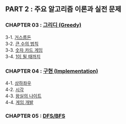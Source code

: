 ## PART 2 : 주요 알고리즘 이론과 실전 문제

### CHAPTER 03 : [그리디 (Greedy)](https://ziho-world.tistory.com/28)
3-1. [거스름돈](https://github.com/ziho9593/CTwithPython/blob/master/PART_02/03_%E1%84%80%E1%85%B3%E1%84%85%E1%85%B5%E1%84%83%E1%85%B5/3-1_%EA%B1%B0%EC%8A%A4%EB%A6%84%EB%8F%88.md)  
3-2. [큰 수의 법칙](https://github.com/ziho9593/CTwithPython/blob/master/PART_02/03_%E1%84%80%E1%85%B3%E1%84%85%E1%85%B5%E1%84%83%E1%85%B5/3-2_%ED%81%B0_%EC%88%98%EC%9D%98_%EB%B2%95%EC%B9%99.md)  
3-3. [숫자 카드 게임](https://github.com/ziho9593/CTwithPython/blob/master/PART_02/03_%E1%84%80%E1%85%B3%E1%84%85%E1%85%B5%E1%84%83%E1%85%B5/3-3_%EC%88%AB%EC%9E%90_%EC%B9%B4%EB%93%9C_%EA%B2%8C%EC%9E%84.md)  
3-4. [1이 될 때까지](https://github.com/ziho9593/CTwithPython/blob/master/PART_02/03_%E1%84%80%E1%85%B3%E1%84%85%E1%85%B5%E1%84%83%E1%85%B5/3-4_1%EC%9D%B4_%EB%90%A0_%EB%95%8C%EA%B9%8C%EC%A7%80.md)

### CHAPTER 04 : [구현 (Implementation)](https://ziho-world.tistory.com/29)
4-1. [상하좌우](https://github.com/ziho9593/CTwithPython/blob/master/PART_02/04_%EA%B5%AC%ED%98%84/4-1_%EC%83%81%ED%95%98%EC%A2%8C%EC%9A%B0.md)  
4-2. [시각](https://github.com/ziho9593/CTwithPython/blob/master/PART_02/04_%EA%B5%AC%ED%98%84/4-2_%EC%8B%9C%EA%B0%81.md)  
4-3. [왕실의 나이트](https://github.com/ziho9593/CTwithPython/blob/master/PART_02/04_%EA%B5%AC%ED%98%84/4-3_%EC%99%95%EC%8B%A4%EC%9D%98_%EB%82%98%EC%9D%B4%ED%8A%B8.md)  
4-4. [게임 개발](https://github.com/ziho9593/CTwithPython/blob/master/PART_02/04_%EA%B5%AC%ED%98%84/4-4_%EA%B2%8C%EC%9E%84_%EA%B0%9C%EB%B0%9C.md)

### CHAPTER 05 : [DFS/BFS]()
